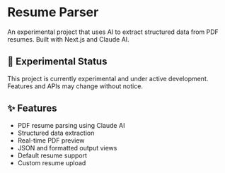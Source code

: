 # Resume Parser

An experimental project that uses AI to extract structured data from PDF resumes. Built with Next.js and Claude AI.

## 🚧 Experimental Status

This project is currently experimental and under active development. Features and APIs may change without notice.

## ✨ Features

- PDF resume parsing using Claude AI
- Structured data extraction
- Real-time PDF preview
- JSON and formatted output views
- Default resume support
- Custom resume upload
